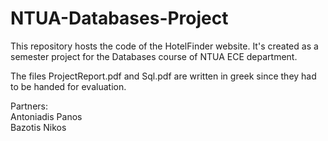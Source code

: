 # NTUA-Databases-Project
This repository hosts the code of the HotelFinder website. It's created as a semester project for the Databases course of NTUA ECE department.

The files ProjectReport.pdf and Sql.pdf are written in greek since they had to be handed for evaluation.

Partners: <br />
Antoniadis Panos <br />
Bazotis Nikos
